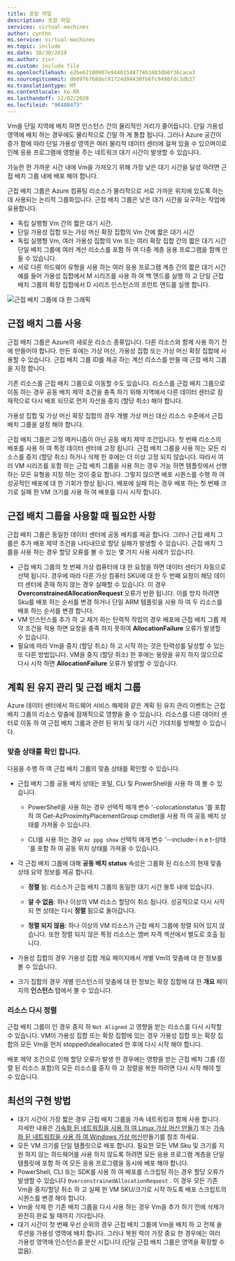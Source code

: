 ```yaml
---
title: 포함 파일
description: 포함 파일
services: virtual-machines
author: cynthn
ms.service: virtual-machines
ms.topic: include
ms.date: 10/30/2019
ms.author: zivr
ms.custom: include file
ms.openlocfilehash: e2be62180907e94401548774b3403db0f36caca3
ms.sourcegitcommit: d60976768dec91724d94430fb6fc9498fdc1db37
ms.translationtype: MT
ms.contentlocale: ko-KR
ms.lasthandoff: 12/02/2020
ms.locfileid: "96488473"
---
```

Vm을 단일 지역에 배치 하면 인스턴스 간의 물리적인 거리가 줄어듭니다. 단일 가용성 영역에 배치 하는 경우에도 물리적으로 긴밀 하 게 통합 됩니다. 그러나 Azure 공간이 증가 함에 따라 단일 가용성 영역은 여러 물리적 데이터 센터에 걸쳐 있을 수 있으며이로 인해 응용 프로그램에 영향을 주는 네트워크 대기 시간이 발생할 수 있습니다. 

가능한 한 가까운 시간 내에 Vm을 가져오기 위해 가장 낮은 대기 시간을 달성 하려면 근접 배치 그룹 내에 배포 해야 합니다.

근접 배치 그룹은 Azure 컴퓨팅 리소스가 물리적으로 서로 가까운 위치에 있도록 하는 데 사용되는 논리적 그룹화입니다. 근접 배치 그룹은 낮은 대기 시간을 요구하는 작업에 유용합니다.


- 독립 실행형 Vm 간의 짧은 대기 시간.
- 단일 가용성 집합 또는 가상 머신 확장 집합의 Vm 간에 짧은 대기 시간 
- 독립 실행형 Vm, 여러 가용성 집합의 Vm 또는 여러 확장 집합 간의 짧은 대기 시간 단일 배치 그룹에 여러 계산 리소스를 포함 하 여 다중 계층 응용 프로그램을 함께 만들 수 있습니다. 
- 서로 다른 하드웨어 유형을 사용 하는 여러 응용 프로그램 계층 간의 짧은 대기 시간 예를 들어 가용성 집합에서 M 시리즈를 사용 하 여 백 엔드를 실행 하 고 단일 근접 배치 그룹의 확장 집합에서 D 시리즈 인스턴스의 프런트 엔드를 실행 합니다.


![근접 배치 그룹에 대 한 그래픽](./media/virtual-machines-common-ppg/ppg.png)

## <a name="using-proximity-placement-groups"></a>근접 배치 그룹 사용 

근접 배치 그룹은 Azure의 새로운 리소스 종류입니다. 다른 리소스와 함께 사용 하기 전에 만들어야 합니다. 만든 후에는 가상 머신, 가용성 집합 또는 가상 머신 확장 집합에 사용할 수 있습니다. 근접 배치 그룹 ID를 제공 하는 계산 리소스를 만들 때 근접 배치 그룹을 지정 합니다. 

기존 리소스를 근접 배치 그룹으로 이동할 수도 있습니다. 리소스를 근접 배치 그룹으로 이동 하는 경우 공동 배치 제약 조건을 충족 하기 위해 지역에서 다른 데이터 센터로 잠재적으로 다시 배포 되므로 먼저 자산을 중지 (할당 취소) 해야 합니다. 

가용성 집합 및 가상 머신 확장 집합의 경우 개별 가상 머신 대신 리소스 수준에서 근접 배치 그룹을 설정 해야 합니다. 

근접 배치 그룹은 고정 메커니즘이 아닌 공동 배치 제약 조건입니다. 첫 번째 리소스의 배포를 사용 하 여 특정 데이터 센터에 고정 됩니다. 근접 배치 그룹을 사용 하는 모든 리소스를 중지 (할당 취소) 하거나 삭제 한 후에는 더 이상 고정 되지 않습니다. 따라서 여러 VM 시리즈를 포함 하는 근접 배치 그룹을 사용 하는 경우 가능 하면 템플릿에서 선행 하는 모든 유형을 지정 하는 것이 중요 합니다. 그렇지 않으면 배포 시퀀스를 수행 하 여 성공적인 배포에 대 한 기회가 향상 됩니다. 배포에 실패 하는 경우 배포 하는 첫 번째 크기로 실패 한 VM 크기를 사용 하 여 배포를 다시 시작 합니다.

## <a name="what-to-expect-when-using-proximity-placement-groups"></a>근접 배치 그룹을 사용할 때 필요한 사항 
근접 배치 그룹은 동일한 데이터 센터에 공동 배치를 제공 합니다. 그러나 근접 배치 그룹은 추가 배포 제약 조건을 나타내므로 할당 실패가 발생할 수 있습니다. 근접 배치 그룹을 사용 하는 경우 할당 오류를 볼 수 있는 몇 가지 사용 사례가 있습니다.

- 근접 배치 그룹의 첫 번째 가상 컴퓨터에 대 한 요청을 하면 데이터 센터가 자동으로 선택 됩니다. 경우에 따라 다른 가상 컴퓨터 SKU에 대 한 두 번째 요청이 해당 데이터 센터에 존재 하지 않는 경우 실패할 수 있습니다. 이 경우 **OverconstrainedAllocationRequest** 오류가 반환 됩니다. 이를 방지 하려면 Sku를 배포 하는 순서를 변경 하거나 단일 ARM 템플릿을 사용 하 여 두 리소스를 배포 하는 순서를 변경 합니다.
-   VM 인스턴스를 추가 하 고 제거 하는 탄력적 작업의 경우 배포에 근접 배치 그룹 제약 조건을 적용 하면 요청을 충족 하지 못하여 **AllocationFailure** 오류가 발생할 수 있습니다. 
- 필요에 따라 Vm을 중지 (할당 취소) 하 고 시작 하는 것은 탄력성를 달성할 수 있는 또 다른 방법입니다. VM을 중지 (할당 취소) 한 후에는 용량을 유지 하지 않으므로 다시 시작 하면 **AllocationFailure** 오류가 발생할 수 있습니다.

## <a name="planned-maintenance-and-proximity-placement-groups"></a>계획 된 유지 관리 및 근접 배치 그룹

Azure 데이터 센터에서 하드웨어 서비스 해제와 같은 계획 된 유지 관리 이벤트는 근접 배치 그룹의 리소스 맞춤에 잠재적으로 영향을 줄 수 있습니다. 리소스를 다른 데이터 센터로 이동 하 여 근접 배치 그룹과 관련 된 위치 및 대기 시간 기대치를 방해할 수 있습니다.

### <a name="check-the-alignment-status"></a>맞춤 상태를 확인 합니다.

다음을 수행 하 여 근접 배치 그룹의 맞춤 상태를 확인할 수 있습니다.


- 근접 배치 그룹 공동 배치 상태는 포털, CLI 및 PowerShell을 사용 하 여 볼 수 있습니다.

    -   PowerShell을 사용 하는 경우 선택적 매개 변수 '-colocationstatus '를 포함 하 여 Get-AzProximityPlacementGroup cmdlet을 사용 하 여 공동 배치 상태를 가져올 수 있습니다.

    -   CLI를 사용 하는 경우 `az ppg show` 선택적 매개 변수 '--include-i n e t-상태 '를 포함 하 여 공동 위치 상태를 가져올 수 있습니다.

- 각 근접 배치 그룹에 대해 **공동 배치 status** 속성은 그룹화 된 리소스의 현재 맞춤 상태 요약 정보를 제공 합니다. 

    - **정렬** 됨: 리소스가 근접 배치 그룹의 동일한 대기 시간 봉투 내에 있습니다.

    - **알 수 없음**: 하나 이상의 VM 리소스 할당이 취소 됩니다. 성공적으로 다시 시작 되 면 상태는 다시 **정렬** 됨으로 돌아갑니다.

    - **정렬 되지 않음**: 하나 이상의 VM 리소스가 근접 배치 그룹에 정렬 되어 있지 않습니다. 또한 정렬 되지 않은 특정 리소스는 멤버 자격 섹션에서 별도로 호출 됩니다.

- 가용성 집합의 경우 가용성 집합 개요 페이지에서 개별 Vm의 맞춤에 대 한 정보를 볼 수 있습니다.

- 크기 집합의 경우 개별 인스턴스의 맞춤에 대 한 정보는 확장 집합에 대 한 **개요** 페이지의 **인스턴스** 탭에서 볼 수 있습니다. 


### <a name="re-align-resources"></a>리소스 다시 정렬 

근접 배치 그룹이 인 경우 중지 하 `Not Aligned` 고 영향을 받는 리소스를 다시 시작할 수 있습니다. VM이 가용성 집합 또는 확장 집합에 있는 경우 가용성 집합 또는 확장 집합의 모든 Vm을 먼저 stopped\deallocated 한 후에 다시 시작 해야 합니다.

배포 제약 조건으로 인해 할당 오류가 발생 한 경우에는 영향을 받는 근접 배치 그룹 (정렬 된 리소스 포함)의 모든 리소스를 중지 하 고 정렬을 복원 하려면 다시 시작 해야 할 수 있습니다.

## <a name="best-practices"></a>최선의 구현 방법 
- 대기 시간이 가장 짧은 경우 근접 배치 그룹을 가속 네트워킹과 함께 사용 합니다. 자세한 내용은 [가속화 된 네트워킹을 사용 하 여 Linux 가상 머신 만들기](../articles/virtual-network/create-vm-accelerated-networking-cli.md?toc=%2fazure%2fvirtual-machines%2flinux%2ftoc.json) 또는 [가속화 된 네트워킹을 사용 하 여 Windows 가상 머신](../articles/virtual-network/create-vm-accelerated-networking-powershell.md?toc=%2fazure%2fvirtual-machines%2fwindows%2ftoc.json)만들기를 참조 하세요.
- 모든 VM 크기를 단일 템플릿으로 배포 합니다. 필요한 모든 VM Sku 및 크기를 지원 하지 않는 하드웨어를 사용 하지 않도록 하려면 모든 응용 프로그램 계층을 단일 템플릿에 포함 하 여 모든 응용 프로그램을 동시에 배포 해야 합니다.
- PowerShell, CLI 또는 SDK를 사용 하 여 배포를 스크립팅 하는 경우 할당 오류가 발생할 수 있습니다 `OverconstrainedAllocationRequest` . 이 경우 모든 기존 Vm을 중지/할당 취소 하 고 실패 한 VM SKU/크기로 시작 하도록 배포 스크립트의 시퀀스를 변경 해야 합니다. 
- Vm을 삭제 한 기존 배치 그룹을 다시 사용 하는 경우 Vm을 추가 하기 전에 삭제가 완전히 완료 될 때까지 기다립니다.
- 대기 시간이 첫 번째 우선 순위의 경우 근접 배치 그룹에 Vm을 배치 하 고 전체 솔루션을 가용성 영역에 배치 합니다. 그러나 복원 력이 가장 중요 한 경우에는 여러 가용성 영역에 인스턴스를 분산 시킵니다 (단일 근접 배치 그룹은 영역을 확장할 수 없음).